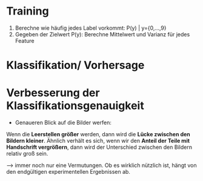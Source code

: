# Training

1. Berechne wie häufig jedes Label vorkommt: P(y) | y={0,...,9}
2. Gegeben der Zielwert P(y): 
	Berechne Mittelwert und Varianz für jedes Feature


# Klassifikation/ Vorhersage



# Verbesserung der Klassifikationsgenauigkeit

- Genaueren Blick auf die Bilder werfen:

Wenn die **Leerstellen größer** werden, dann wird die **Lücke zwischen den Bildern kleiner**.
Ähnlich verhält es sich, wenn wir den **Anteil der Teile mit Handschrift vergrößern**, dann wird der Unterschied zwischen den Bildern relativ groß sein.

--> immer noch nur eine Vermutungen. Ob es wirklich nützlich ist, hängt von den endgültigen experimentellen Ergebnissen ab.


